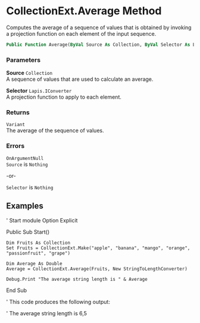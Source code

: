 # CollectionExt.Average Method

Computes the average of a sequence of values that is obtained by invoking a projection function on each element of the input sequence.

```vb
Public Function Average(ByVal Source As Collection, ByVal Selector As Lapis.IConverter) As Variant
```

### Parameters

**Source** `Collection` <br>
A sequence of values that are used to calculate an average.

**Selector** `Lapis.IConverter` <br>
A projection function to apply to each element.

### Returns

`Variant` <br>
The average of the sequence of values.

### Errors

`OnArgumentNull` <br>
`Source` is `Nothing`

-or-

`Selector` is `Nothing`

## Examples

' Start module
Option Explicit


Public Sub Start()

    Dim Fruits As Collection
    Set Fruits = CollectionExt.Make("apple", "banana", "mango", "orange", "passionfruit", "grape")
    
    Dim Average As Double
    Average = CollectionExt.Average(Fruits, New StringToLengthConverter)
    
    Debug.Print "The average string length is " & Average
    
End Sub

' This code produces the following output:

' The average string length is 6,5

